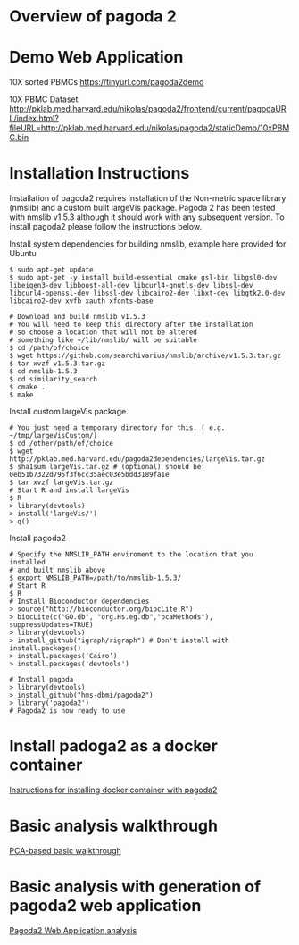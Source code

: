 # Overview of pagoda 2

# Demo Web Application

10X sorted PBMCs
https://tinyurl.com/pagoda2demo

10X PBMC Dataset
http://pklab.med.harvard.edu/nikolas/pagoda2/frontend/current/pagodaURL/index.html?fileURL=http://pklab.med.harvard.edu/nikolas/pagoda2/staticDemo/10xPBMC.bin

# Installation Instructions

Installation of pagoda2 requires installation of the Non-metric space library (nmslib)
and a custom built largeVis package. Pagoda 2 has been tested with nmslib v1.5.3 although
it should work with any subsequent version. To install pagoda2 please follow the instructions below.


Install system dependencies for building nmslib, example here provided for Ubuntu
```
$ sudo apt-get update
$ sudo apt-get -y install build-essential cmake gsl-bin libgsl0-dev libeigen3-dev libboost-all-dev libcurl4-gnutls-dev libssl-dev libcurl4-openssl-dev libssl-dev libcairo2-dev libxt-dev libgtk2.0-dev libcairo2-dev xvfb xauth xfonts-base

# Download and build nmslib v1.5.3
# You will need to keep this directory after the installation
# so choose a location that will not be altered
# something like ~/lib/nmslib/ will be suitable
$ cd /path/of/choice
$ wget https://github.com/searchivarius/nmslib/archive/v1.5.3.tar.gz
$ tar xvzf v1.5.3.tar.gz
$ cd nmslib-1.5.3
$ cd similarity_search
$ cmake .
$ make
```

Install custom largeVis package.
```
# You just need a temporary directory for this. ( e.g. ~/tmp/largeVisCustom/)
$ cd /other/path/of/choice
$ wget http://pklab.med.harvard.edu/pagoda2dependencies/largeVis.tar.gz
$ sha1sum largeVis.tar.gz # (optional) should be: 0eb51b7322d795f3f6cc35aec03e5bdd3189fa1e
$ tar xvzf largeVis.tar.gz
# Start R and install largeVis
$ R
> library(devtools)
> install('largeVis/')
> q()
```

Install pagoda2
```
# Specify the NMSLIB_PATH enviroment to the location that you installed
# and built nmslib above
$ export NMSLIB_PATH=/path/to/nmslib-1.5.3/
# Start R
$ R
# Install Bioconductor dependencies
> source("http://bioconductor.org/biocLite.R")
> biocLite(c("GO.db", "org.Hs.eg.db","pcaMethods"), suppressUpdates=TRUE)
> library(devtools)
> install_github("igraph/rigraph") # Don't install with install.packages()
> install.packages(‘Cairo’)
> install.packages('devtools')

# Install pagoda
> library(devtools)
> install_github("hms-dbmi/pagoda2")
> library('pagoda2')
# Pagoda2 is now ready to use
```

# Install padoga2 as a docker container
[Instructions for installing docker container with pagoda2](vignettes/Docker.md)

# Basic analysis walkthrough
[PCA-based basic walkthrough](http://pklab.med.harvard.edu/peterk/p2.walkthrough.html)

# Basic analysis with generation of pagoda2 web application
[Pagoda2 Web Application analysis](vignettes/pagoda2.Rmd)
